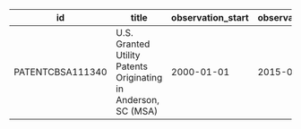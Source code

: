 | id               | title                                                          | observation_start   | observation_end   |
|------------------|----------------------------------------------------------------|---------------------|-------------------|
| PATENTCBSA111340 | U.S. Granted Utility Patents Originating in Anderson, SC (MSA) | 2000-01-01          | 2015-01-01        |